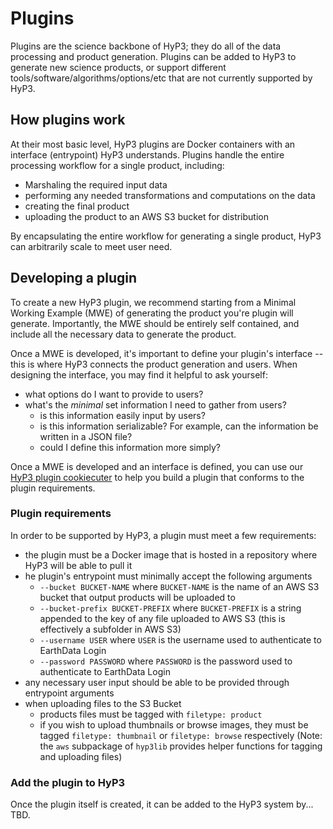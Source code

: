 # Plugins
Plugins are the science backbone of HyP3; they do all of the data processing and product generation.
Plugins can be added to HyP3 to generate new science products, or support different
tools/software/algorithms/options/etc that are not currently supported by HyP3.

## How plugins work
At their most basic level, HyP3 plugins are Docker containers with an interface (entrypoint) HyP3 understands.
Plugins handle the entire processing workflow for a single product, including:

* Marshaling the required input data
* performing any needed transformations and computations on the data
* creating the final product
* uploading the product to an AWS S3 bucket for distribution

By encapsulating the entire workflow for generating a single product, HyP3 can arbitrarily scale to meet user need.

## Developing a plugin
To create a new HyP3 plugin, we recommend starting from a Minimal Working Example (MWE) of generating
the product you're plugin will generate. Importantly, the MWE should be entirely self contained, and
include all the necessary data to generate the product.

Once a MWE is developed, it's important to define your plugin's interface  -- this is where HyP3 connects
the product generation and users. When designing the interface, you may find it helpful to ask yourself:

* what options do I want to provide to users?
* what's the *minimal* set information I need to gather from users?
  * is this information easily input by users?
  * is this information serializable? For example, can the information be written in a JSON file?
  * could I define this information more simply?

Once a MWE is developed and an interface is defined, you can use our 
[HyP3 plugin cookiecuter](https://github.com/ASFHyP3/hyp3-cookiecutter)
to help you build a plugin that conforms to the plugin requirements.

### Plugin requirements
In order to be supported by HyP3, a plugin must meet a few requirements:

* the plugin must be a Docker image that is hosted in a repository where HyP3 will be able to pull it
* he plugin's entrypoint must minimally accept the following arguments
  * `--bucket BUCKET-NAME` where `BUCKET-NAME` is the name of an AWS S3 bucket that output products will be uploaded to
  * `--bucket-prefix BUCKET-PREFIX` where `BUCKET-PREFIX` is a string appended to the key of any file uploaded to AWS S3
    (this is effectively a subfolder in AWS S3)
  * `--username USER` where `USER` is the username used to authenticate to EarthData Login
  * `--password PASSWORD` where `PASSWORD` is the password used to authenticate to EarthData Login
* any necessary user input should be able to be provided through entrypoint arguments
* when uploading files to the S3 Bucket
  * products files must be tagged with `filetype: product`
  * if you wish to upload thumbnails or browse images, they must be tagged `filetype: thumbnail` or `filetype: browse`
    respectively
  (Note: the `aws` subpackage of `hyp3lib` provides helper functions for tagging and uploading files)

### Add the plugin to HyP3
Once the plugin itself is created, it can be added to the HyP3 system by... TBD.
